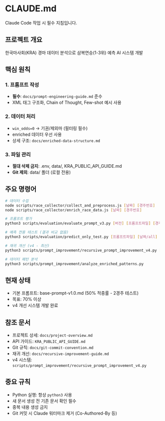 # CLAUDE.md

Claude Code 작업 시 필수 지침입니다.

## 프로젝트 개요
한국마사회(KRA) 경마 데이터 분석으로 삼복연승(1-3위) 예측 AI 시스템 개발

## 핵심 원칙

### 1. 프롬프트 작성
- **필수**: `docs/prompt-engineering-guide.md` 준수
- XML 태그 구조화, Chain of Thought, Few-shot 예시 사용

### 2. 데이터 처리
- `win_odds=0` → 기권/제외마 (필터링 필수)
- enriched 데이터 우선 사용
- 상세 구조: `docs/enriched-data-structure.md`

### 3. 파일 관리
- **절대 삭제 금지**: .env, data/, KRA_PUBLIC_API_GUIDE.md
- **Git 제외**: data/ 폴더 (로컬 전용)

## 주요 명령어

```bash
# 데이터 수집
node scripts/race_collector/collect_and_preprocess.js [날짜] [경주번호]
node scripts/race_collector/enrich_race_data.js [날짜] [경주번호]

# 프롬프트 평가
python3 scripts/evaluation/evaluate_prompt_v3.py [버전] [프롬프트파일] [경주수] [병렬수]

# 예측 전용 테스트 (결과 비교 없음)
python3 scripts/evaluation/predict_only_test.py [프롬프트파일] [날짜/all] [제한]

# 재귀 개선 (v4 - 최신)
python3 scripts/prompt_improvement/recursive_prompt_improvement_v4.py [프롬프트] [날짜/all] [반복] [병렬]

# 데이터 패턴 분석
python3 scripts/prompt_improvement/analyze_enriched_patterns.py
```

## 현재 상태
- 기본 프롬프트: base-prompt-v1.0.md (50% 적중률 - 2경주 테스트)
- 목표: 70% 이상
- v4 개선 시스템 개발 완료

## 참조 문서
- 프로젝트 상세: `docs/project-overview.md`
- API 가이드: `KRA_PUBLIC_API_GUIDE.md`
- Git 규칙: `docs/git-commit-convention.md`
- 재귀 개선: `docs/recursive-improvement-guide.md`
- v4 시스템: `scripts/prompt_improvement/recursive_prompt_improvement_v4.py`

## 중요 규칙
- Python 실행: 항상 `python3` 사용
- 새 문서 생성 전 기존 문서 확인 필수
- 중복 내용 생성 금지
- Git 커밋 시 Claude 워터마크 제거 (Co-Authored-By 등)